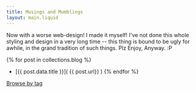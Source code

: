 ```yaml
---
title: Musings and Mumblings
layout: main.liquid
---
```


Now with a worse web-design! I made it myself! I've not done this whole styling and design in a very long time -- this thing is bound to be ugly for awhile, in the grand tradition of such things. Plz Enjoy, Anyway. :P 


{% for post in collections.blog %}
- [{{ post.data.title }}]( {{ post.url}} )
{% endfor %}

[Browse by tag](/tags/)